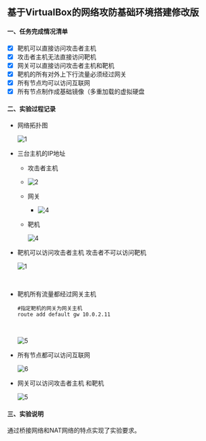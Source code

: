 ##  基于VirtualBox的网络攻防基础环境搭建修改版



#### 一、任务完成情况清单

- [x]  靶机可以直接访问攻击者主机
- [x]  攻击者主机无法直接访问靶机
- [x]  网关可以直接访问攻击者主机和靶机
- [x]  靶机的所有对外上下行流量必须经过网关
- [x]  所有节点均可以访问互联网
- [x]  所有节点制作成基础镜像（多重加载的虚拟硬盘

#### 二、实验过程记录

- 网络拓扑图

  ![1](45.png)

- 三台主机的IP地址

  - 攻击者主机 
  - ![2](2.PNG)
  - 网关
    - ![4](4.PNG)


  - 靶机

    ![4](3.PNG)

- 靶机可以访问攻击者主机 攻击者不可以访问靶机

  ![1](1.PNG)

  ​

- 靶机所有流量都经过网关主机

  ```shell
  #指定靶机的网关为网关主机
  route add default gw 10.0.2.11
  ```

  ​

  ![5](56.png)

- 所有节点都可以访问互联网

  ![6](6.PNG)

- 网关可以访问攻击者主机 和靶机

  ![5](5.PNG)



#### 三、实验说明

通过桥接网络和NAT网络的特点实现了实验要求。